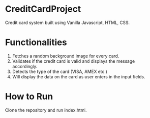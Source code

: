 # CreditCardProject

Credit card system built using Vanilla Javascript, HTML, CSS. 

# Functionalities 

1. Fetches a random background image for every card. 
2. Validates if the credit card is valid and displays the message accordingly. 
3. Detects the type of the card (VISA, AMEX etc.)
4. Will display the data on the card as user enters in the input fields. 

# How to Run 

Clone the repository and run index.html. 
